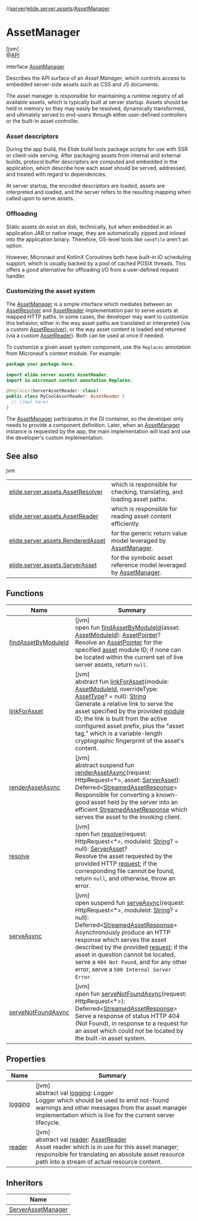 //[server](../../../index.md)/[elide.server.assets](../index.md)/[AssetManager](index.md)

# AssetManager

[jvm]\
@[API](../../../../../packages/base/base/elide.annotations/-a-p-i/index.md)

interface [AssetManager](index.md)

Describes the API surface of an *Asset Manager*, which controls access to embedded server-side assets such as CSS and JS documents.

The asset manager is responsible for maintaining a runtime registry of all available assets, which is typically built at server startup. Assets should be held in memory so they may easily be resolved, dynamically transformed, and ultimately served to end-users through either user-defined controllers or the built-in asset controller.

###  Asset descriptors

During the app build, the Elide build tools package scripts for use with SSR or client-side serving. After packaging assets from internal and external builds, protocol buffer descriptors are computed and embedded in the application, which describe how each asset should be served, addressed, and treated with regard to dependencies.

At server startup, the encoded descriptors are loaded, assets are interpreted and loaded, and the server refers to the resulting mapping when called upon to serve assets.

###  Offloading

Static assets do exist on disk, technically, but when embedded in an application JAR or native image, they are automatically zipped and inlined into the application binary. Therefore, OS-level tools like `sendfile` aren't an option.

However, Micronaut and KotlinX Coroutines both have built-in IO scheduling support, which is usually backed by a pool of cached POSIX threads. This offers a good alternative for offloading I/O from a user-defined request handler.

###  Customizing the asset system

The [AssetManager](index.md) is a simple interface which mediates between an [AssetResolver](../-asset-resolver/index.md) and [AssetReader](../-asset-reader/index.md) implementation pair to serve assets at mapped HTTP paths. In some cases, the developer may want to customize this behavior, either in the way asset paths are translated or interpreted (via a custom [AssetResolver](../-asset-resolver/index.md)), or the way asset content is loaded and returned (via a custom [AssetReader](../-asset-reader/index.md)). Both can be used at once if needed.

To customize a given asset system component, use the `Replaces` annotation from Micronaut's context module. For example:

```kotlin
package your.package.here;

import elide.server.assets.AssetReader;
import io.micronaut.context.annotation.Replaces;

@Replaces(ServerAssetReader::class)
public class MyCoolAssetReader: AssetReader {
  // (impl here)
}
```

The [AssetManager](index.md) participates in the DI container, so the developer only needs to provide a component definition. Later, when an [AssetManager](index.md) instance is requested by the app, the main implementation will load and use the developer's custom implementation.

## See also

jvm

| | |
|---|---|
| [elide.server.assets.AssetResolver](../-asset-resolver/index.md) | which is responsible for checking, translating, and loading asset paths. |
| [elide.server.assets.AssetReader](../-asset-reader/index.md) | which is responsible for reading asset content efficiently. |
| [elide.server.assets.RenderedAsset](../-rendered-asset/index.md) | for the generic return value model leveraged by [AssetManager](index.md). |
| [elide.server.assets.ServerAsset](../-server-asset/index.md) | for the symbolic asset reference model leveraged by [AssetManager](index.md). |

## Functions

| Name | Summary |
|---|---|
| [findAssetByModuleId](find-asset-by-module-id.md) | [jvm]<br>open fun [findAssetByModuleId](find-asset-by-module-id.md)(asset: [AssetModuleId](../../elide.server/index.md#-803173189%2FClasslikes%2F-1343588467)): [AssetPointer](../-asset-pointer/index.md)?<br>Resolve an [AssetPointer](../-asset-pointer/index.md) for the specified [asset](find-asset-by-module-id.md) module ID; if none can be located within the current set of live server assets, return `null`. |
| [linkForAsset](link-for-asset.md) | [jvm]<br>abstract fun [linkForAsset](link-for-asset.md)(module: [AssetModuleId](../../elide.server/index.md#-803173189%2FClasslikes%2F-1343588467), overrideType: [AssetType](../-asset-type/index.md)? = null): [String](https://kotlinlang.org/api/latest/jvm/stdlib/kotlin/-string/index.html)<br>Generate a relative link to serve the asset specified by the provided [module](link-for-asset.md) ID; the link is built from the active configured asset prefix, plus the &quot;asset tag,&quot; which is a variable-length cryptographic fingerprint of the asset's content. |
| [renderAssetAsync](render-asset-async.md) | [jvm]<br>abstract suspend fun [renderAssetAsync](render-asset-async.md)(request: HttpRequest&lt;*&gt;, asset: [ServerAsset](../-server-asset/index.md)): Deferred&lt;[StreamedAssetResponse](../../elide.server/index.md#-491452832%2FClasslikes%2F-1343588467)&gt;<br>Responsible for converting a known-good asset held by the server into an efficient [StreamedAssetResponse](../../elide.server/index.md#-491452832%2FClasslikes%2F-1343588467) which serves the asset to the invoking client. |
| [resolve](resolve.md) | [jvm]<br>open fun [resolve](resolve.md)(request: HttpRequest&lt;*&gt;, moduleId: [String](https://kotlinlang.org/api/latest/jvm/stdlib/kotlin/-string/index.html)? = null): [ServerAsset](../-server-asset/index.md)?<br>Resolve the asset requested by the provided HTTP [request](resolve.md); if the corresponding file cannot be found, return `null`, and otherwise, throw an error. |
| [serveAsync](serve-async.md) | [jvm]<br>open suspend fun [serveAsync](serve-async.md)(request: HttpRequest&lt;*&gt;, moduleId: [String](https://kotlinlang.org/api/latest/jvm/stdlib/kotlin/-string/index.html)? = null): Deferred&lt;[StreamedAssetResponse](../../elide.server/index.md#-491452832%2FClasslikes%2F-1343588467)&gt;<br>Asynchronously produce an HTTP response which serves the asset described by the provided [request](serve-async.md); if the asset in question cannot be located, serve a `404 Not Found`, and for any other error, serve a `500 Internal Server Error`. |
| [serveNotFoundAsync](serve-not-found-async.md) | [jvm]<br>open fun [serveNotFoundAsync](serve-not-found-async.md)(request: HttpRequest&lt;*&gt;): Deferred&lt;[StreamedAssetResponse](../../elide.server/index.md#-491452832%2FClasslikes%2F-1343588467)&gt;<br>Serve a response of status HTTP 404 (Not Found), in response to a request for an asset which could not be located by the built-in asset system. |

## Properties

| Name | Summary |
|---|---|
| [logging](logging.md) | [jvm]<br>abstract val [logging](logging.md): Logger<br>Logger which should be used to emit not-found warnings and other messages from the asset manager implementation which is live for the current server lifecycle. |
| [reader](reader.md) | [jvm]<br>abstract val [reader](reader.md): [AssetReader](../-asset-reader/index.md)<br>Asset reader which is in use for this asset manager; responsible for translating an absolute asset resource path into a stream of actual resource content. |

## Inheritors

| Name |
|---|
| [ServerAssetManager](../-server-asset-manager/index.md) |
